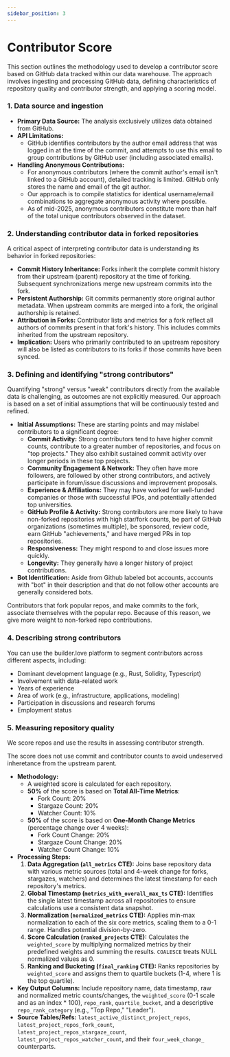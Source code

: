```yaml
---
sidebar_position: 3
---
```


# Contributor Score

This section outlines the methodology used to develop a contributor score based on GitHub data tracked within our data warehouse. The approach involves ingesting and processing GitHub data, defining characteristics of repository quality and contributor strength, and applying a scoring model.

### 1. Data source and ingestion

* **Primary Data Source:** The analysis exclusively utilizes data obtained from GitHub.
* **API Limitations:**
    * GitHub identifies contributors by the author email address that was logged in at the time of the commit, and attempts to use this email to group contributions by GitHub user (including associated emails).
* **Handling Anonymous Contributions:**
    * For anonymous contributors (where the commit author's email isn't linked to a GitHub account), detailed tracking is limited. GitHub only stores the name and email of the git author.
    * Our approach is to compile statistics for identical username/email combinations to aggregate anonymous activity where possible.
    * As of mid-2025, anonymous contributors constitute more than half of the total unique contributors observed in the dataset.

### 2. Understanding contributor data in forked repositories

A critical aspect of interpreting contributor data is understanding its behavior in forked repositories:

* **Commit History Inheritance:** Forks inherit the complete commit history from their upstream (parent) repository at the time of forking. Subsequent synchronizations merge new upstream commits into the fork.
* **Persistent Authorship:** Git commits permanently store original author metadata. When upstream commits are merged into a fork, the original authorship is retained.
* **Attribution in Forks:** Contributor lists and metrics for a fork reflect all authors of commits present in that fork's history. This includes commits inherited from the upstream repository.
* **Implication:** Users who primarily contributed to an upstream repository will also be listed as contributors to its forks if those commits have been synced. 

### 3. Defining and identifying "strong contributors"

Quantifying "strong" versus "weak" contributors directly from the available data is challenging, as outcomes are not explicitly measured. Our approach is based on a set of initial assumptions that will be continuously tested and refined.

* **Initial Assumptions:** These are starting points and may mislabel contributors to a significant degree:
    * **Commit Activity:** Strong contributors tend to have higher commit counts, contribute to a greater number of repositories, and focus on "top projects." They also exhibit sustained commit activity over longer periods in these top projects.
    * **Community Engagement & Network:** They often have more followers, are followed by other strong contributors, and actively participate in forum/issue discussions and improvement proposals.
    * **Experience & Affiliations:** They may have worked for well-funded companies or those with successful IPOs, and potentially attended top universities.
    * **GitHub Profile & Activity:** Strong contributors are more likely to have non-forked repositories with high star/fork counts, be part of GitHub organizations (sometimes multiple), be sponsored, review code, earn GitHub "achievements," and have merged PRs in top repositories.
    * **Responsiveness:** They might respond to and close issues more quickly.
    * **Longevity:** They generally have a longer history of project contributions.
* **Bot Identification:** Aside from Github labeled bot accounts, accounts with "bot" in their description and that do not follow other accounts are generally considered bots.

Contributors that fork popular repos, and make commits to the fork, associate themselves with the popular repo. Because of this reason, we give more weight to non-forked repo contributions. 

### 4. Describing strong contributors

You can use the builder.love platform to segment contributors across different aspects, including:

* Dominant development language (e.g., Rust, Solidity, Typescript)
* Involvement with data-related work
* Years of experience
* Area of work (e.g., infrastructure, applications, modeling)
* Participation in discussions and research forums
* Employment status

### 5. Measuring repository quality

We score repos and use the results in assessing contributor strength.

The score does not use commit and contributor counts to avoid undeserved inheretance from the upstream parent.
* **Methodology:**
    * A weighted score is calculated for each repository.
    * **50%** of the score is based on **Total All-Time Metrics**:
        * Fork Count: 20%
        * Stargaze Count: 20%
        * Watcher Count: 10%
    * **50%** of the score is based on **One-Month Change Metrics** (percentage change over 4 weeks):
        * Fork Count Change: 20%
        * Stargaze Count Change: 20%
        * Watcher Count Change: 10%
* **Processing Steps:**
    1.  **Data Aggregation (`all_metrics` CTE):** Joins base repository data with various metric sources (total and 4-week change for forks, stargazes, watchers) and determines the latest timestamp for each repository's metrics.
    2.  **Global Timestamp (`metrics_with_overall_max_ts` CTE):** Identifies the single latest timestamp across all repositories to ensure calculations use a consistent data snapshot.
    3.  **Normalization (`normalized_metrics` CTE):** Applies min-max normalization to each of the six core metrics, scaling them to a 0-1 range. Handles potential division-by-zero.
    4.  **Score Calculation (`ranked_projects` CTE):** Calculates the `weighted_score` by multiplying normalized metrics by their predefined weights and summing the results. `COALESCE` treats NULL normalized values as 0.
    5.  **Ranking and Bucketing (`final_ranking` CTE):** Ranks repositories by `weighted_score` and assigns them to quartile buckets (1-4, where 1 is the top quartile).
* **Key Output Columns:** Include repository name, data timestamp, raw and normalized metric counts/changes, the `weighted_score` (0-1 scale and as an index \* 100), `repo_rank`, `quartile_bucket`, and a descriptive `repo_rank_category` (e.g., "Top Repo," "Leader").
* **Source Tables/Refs:** `latest_active_distinct_project_repos`, `latest_project_repos_fork_count`, `latest_project_repos_stargaze_count`, `latest_project_repos_watcher_count`, and their `four_week_change_` counterparts.